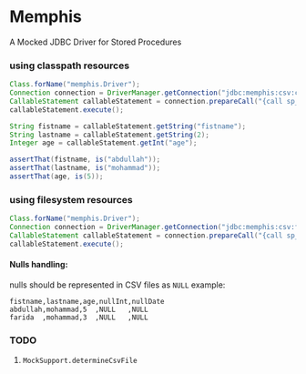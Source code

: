 # Memphis
A Mocked JDBC Driver for Stored Procedures

### using classpath resources
```java
Class.forName("memphis.Driver");
Connection connection = DriverManager.getConnection("jdbc:memphis:csv:classpath", "", "");
CallableStatement callableStatement = connection.prepareCall("{call sp_test(?)}");
callableStatement.execute();

String fistname = callableStatement.getString("fistname");
String lastname = callableStatement.getString(2);
Integer age = callableStatement.getInt("age");

assertThat(fistname, is("abdullah"));
assertThat(lastname, is("mohammad"));
assertThat(age, is(5));
```

### using filesystem resources
```java
Class.forName("memphis.Driver");
Connection connection = DriverManager.getConnection("jdbc:memphis:csv:file:///Users/mhewedy", "", "");
CallableStatement callableStatement = connection.prepareCall("{call sp_test(?)}");
callableStatement.execute();

```

#### Nulls handling:
nulls should be represented in CSV files as `NULL`
example:
```csv
fistname,lastname,age,nullInt,nullDate
abdullah,mohammad,5  ,NULL   ,NULL
farida  ,mohammad,3  ,NULL   ,NULL
```

### TODO
1. `MockSupport.determineCsvFile`
